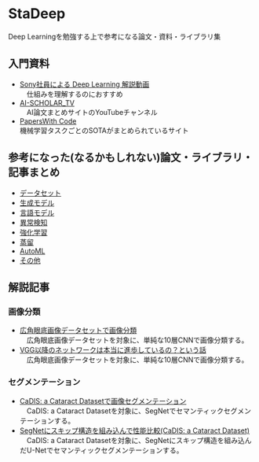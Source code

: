 # StaDeep

Deep Learningを勉強する上で参考になる論文・資料・ライブラリ集

## 入門資料

- [Sony社員による Deep Learning 解説動画](https://www.youtube.com/channel/UCRTV5p4JsXV3YTdYpTJECRA)  
　仕組みを理解するのにおすすめ
- [AI-SCHOLAR_TV](https://www.youtube.com/channel/UCiIEyIvEDUx6wI0e0ZqdHug)  
　AI論文まとめサイトのYouTubeチャンネル
- [PapersWith Code](https://paperswithcode.com/sota)  
  機械学習タスクごとのSOTAがまとめられているサイト

## 参考になった(なるかもしれない)論文・ライブラリ・記事まとめ

- [データセット](reference/dataset.md)
- [生成モデル](reference/generated.md)
- [言語モデル](reference/language.md)
- [異常検知](reference/anomaly.md)
- [強化学習](reference/reinforcement.md)
- [蒸留](reference/distillation.md)
- [AutoML](reference/AutoML.md)
- [その他](reference/others.md)

## 解説記事

### 画像分類

- [広角眼底画像データセットで画像分類](Image_classification/simple_cnn_classifier/README.md)  
　広角眼底画像データセットを対象に、単純な10層CNNで画像分類する。
- [VGG以降のネットワークは本当に進歩しているの？という話](Image_classification/fine-turning/README.md)  
　広角眼底画像データセットを対象に、単純な10層CNNで画像分類する。

### セグメンテーション

- [CaDIS: a Cataract Datasetで画像セグメンテーション](Image_segmentation/SegNet/README.md)  
　CaDIS: a Cataract Datasetを対象に、SegNetでセマンティックセグメンテーションする。
- [SegNetにスキップ構造を組み込んで性能比較(CaDIS: a Cataract Dataset)](Image_segmentation/U-Net/README.md)  
　CaDIS: a Cataract Datasetを対象に、SegNetにスキップ構造を組み込んだU-Netでセマンティックセグメンテーションする。
